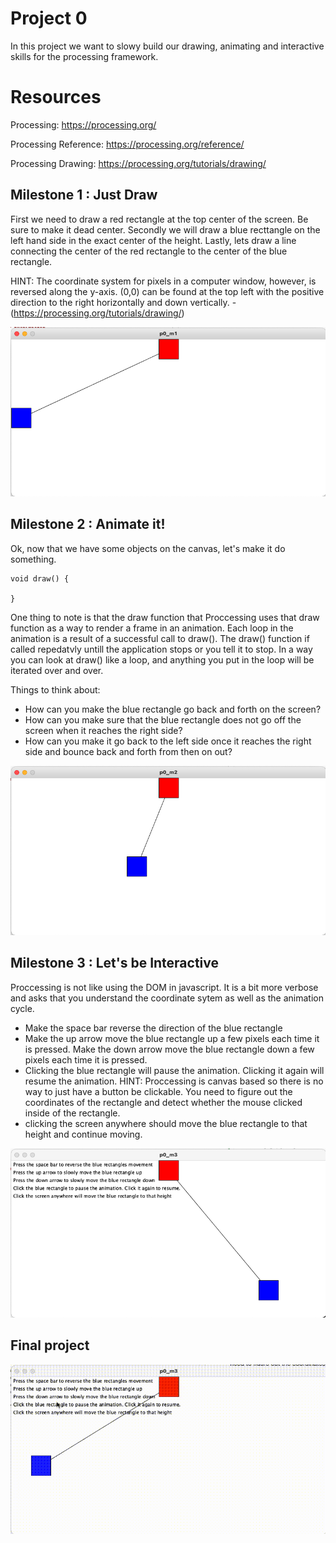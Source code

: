 # Project 0
In this project we want to slowy build our drawing, animating and interactive skills for the processing framework.

# Resources

Processing: https://processing.org/

Processing Reference: https://processing.org/reference/

Processing Drawing: https://processing.org/tutorials/drawing/



## Milestone 1 : Just Draw

First we need to draw a red rectangle at the top center of the screen. Be sure to make it dead center. Secondly we will draw a blue recttangle on the left hand side in the exact center of the height. Lastly, lets draw a line connecting the center of the red rectangle to the center of the blue rectangle.

HINT: The coordinate system for pixels in a computer window, however, is reversed along the y-axis. (0,0) can be found at the top left with the positive direction to the right horizontally and down vertically. - (https://processing.org/tutorials/drawing/)

![1](images/1.png)


## Milestone 2 : Animate it!

Ok, now that we have some objects on the canvas, let's make it do something. 

    void draw() {

    }

One thing to note is that the draw function that Proccessing uses that draw function as a way to render a frame in an animation. Each loop in the animation is a result of a successful call to draw(). The draw() function if called repedatvly untill the application stops or you tell it to stop. In a way you can look at draw() like a loop, and anything you put in the loop will be iterated over and over. 

Things to think about:
- How can you make the blue rectangle go back and forth on the screen?
- How can you make sure that the blue rectangle does not go off the screen when it reaches the right side?
- How can you make it go back to the left side once it reaches the right side and bounce back and forth from then on out?

![2](images/2.png)

## Milestone 3 : Let's be Interactive

Proccessing is not like using the DOM in javascript. It is a bit more verbose and asks that you understand the coordinate sytem as well as the animation cycle.

- Make the space bar reverse the direction of the blue rectangle
- Make the up arrow move the blue rectangle up a few pixels each time it is pressed.
Make the down arrow move the blue rectangle down a few pixels each time it is pressed.
- Clicking the blue rectangle will pause the animation. Clicking it again will resume the animation. HINT: Proccessing is canvas based so there is no way to just have a button be clickable. You need to figure out the coordinates of the rectangle and detect whether the mouse clicked inside of the rectangle. 
- clicking the screen anywhere should move the blue rectangle to that height and continue moving.

![3](images/3.png) 

## Final project

![Final](images/final.gif) 